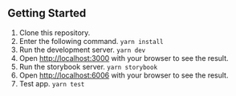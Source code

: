 # 

## Getting Started

1. Clone this repository.
2. Enter the following command.
   `yarn install`
3. Run the development server.
   `yarn dev`
4. Open [http://localhost:3000](http://localhost:3000) with your browser to see the result.
5. Run the storybook server.
   `yarn storybook`
6. Open [http://localhost:6006](http://localhost:6006) with your browser to see the result.
7. Test app.
   `yarn test`
